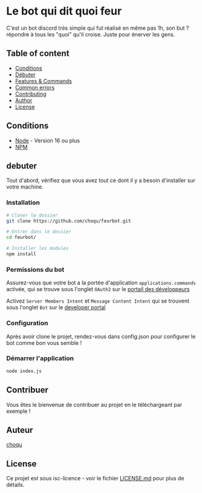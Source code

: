 # Le bot qui dit quoi feur

C'est un bot discord très simple qui fut réalisé en même pas 1h, son but ? répondre à tous les "quoi" qu'il croise.
Juste pour énerver les gens.

## Table of content

* [Conditions](#Conditions)
* [Débuter](#debuter)
* [Features & Commands](#features--commands)
* [Common errors](#common-errors)
* [Contributing](#contributing)
* [Author](#author)
* [License](#license)

## Conditions

- [Node](https://nodejs.org/en/) - Version 16 ou plus
- [NPM](https://www.npmjs.com/)

## debuter

Tout d'abord, vérifiez que vous avez tout ce dont il y a besoin d'installer sur votre machine.

### Installation

```bash
# Cloner le dossier
git clone https://github.com/choqu/feurbot.git

# Entrer dans le dossier
cd feurbot/

# Installer les modules
npm install
```

### Permissions du bot

Assurez-vous que votre bot a la portée d'application `applications.commands` activée, qui se trouve sous l'onglet `OAuth2` sur le [portail des développeurs](https://discord.com/developers/applications/)

Activez `Server Members Intent` et `Message Content Intent` qui se trouvent sous l'onglet `Bot` sur le [developer portal](https://discord.com/developers/applications/)

### Configuration

Après avoir clone le projet, rendez-vous dans config.json pour configurer le bot comme bon vous semble !

### Démarrer l'application

```bash
node index.js
```

## Contribuer

Vous êtes le bienvenue de contribuer au projet en le téléchargeant par exemple !

## Auteur

[choqu](https://github.com/choqu/)


## License

Ce projet est sous isc-licence - voir le fichier [LICENSE.md](LICENSE) pour plus de détails.
